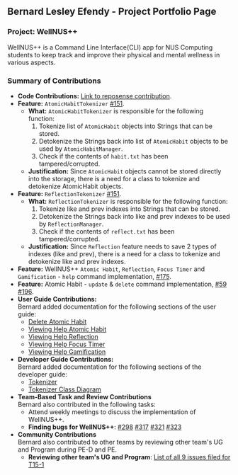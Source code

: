 ## Bernard Lesley Efendy - Project Portfolio Page

### Project: WellNUS++
WellNUS++ is a Command Line Interface(CLI) app for NUS Computing students to keep track and improve their physical and
mental wellness in various aspects.

### Summary of Contributions
- **Code Contributions:** [Link to reposense contribution](https://nus-cs2113-ay2223s2.github.io/tp-dashboard/?search=BernardLesley&sort=groupTitle&sortWithin=title&timeframe=commit&mergegroup=&groupSelect=groupByRepos&breakdown=true&checkedFileTypes=docs~functional-code~test-code~other&since=2023-02-17).
- **Feature:** `AtomicHabitTokenizer`
  [#151](https://github.com/AY2223S2-CS2113-T12-4/tp/pull/151).
  - **What:** `AtomicHabitTokenizer` is responsible for the following function:
    1. Tokenize list of `AtomicHabit` objects into Strings that can be stored.
    2. Detokenize the Strings back into list of `AtomicHabit` objects to be used by `AtomicHabitManager`.
    3. Check if the contents of `habit.txt` has been tampered/corrupted.
  - **Justification:** Since `AtomicHabit` objects cannot be stored directly into the storage, there is a need for a class to tokenize and detokenize AtomicHabit objects.
- **Feature:** `ReflectionTokenizer`
  [#151](https://github.com/AY2223S2-CS2113-T12-4/tp/pull/151).
  - **What:** `ReflectionTokenizer` is responsible for the following function:
    1. Tokenize like and prev indexes into Strings that can be stored.
    2. Detokenize the Strings back into like and prev indexes to be used by `ReflectionManager`.
    3. Check if the contents of `reflect.txt` has been tampered/corrupted.
  - **Justification:** Since `Reflection` feature needs to save 2 types of indexes (like and prev), there is a need for a class to tokenize and detokenize like and prev indexes.
- **Feature:** WellNUS++ `Atomic Habit`, `Reflection`, `Focus Timer` and `Gamification` - `help` command implementation, [#175](https://github.com/AY2223S2-CS2113-T12-4/tp/pull/175).
- **Feature:** Atomic Habit - `update` & `delete` command implementation, [#59](https://github.com/AY2223S2-CS2113-T12-4/tp/pull/59) [#196](https://github.com/AY2223S2-CS2113-T12-4/tp/pull/196).
- **User Guide Contributions:**<br/>
  Bernard added documentation for the following sections of the user guide:
  - [Delete Atomic Habit](
    https://ay2223s2-cs2113-t12-4.github.io/tp/UserGuide.html#delete---delete-an-atomic-habit
    )
  - [Viewing Help Atomic Habit](
    https://ay2223s2-cs2113-t12-4.github.io/tp/UserGuide.html#help---viewing-atomic-habit-help
    )
  - [Viewing Help Reflection](
    https://ay2223s2-cs2113-t12-4.github.io/tp/UserGuide.html#help---viewing-reflection-help
    )
  - [Viewing Help Focus Timer](
    https://ay2223s2-cs2113-t12-4.github.io/tp/UserGuide.html#help---viewing-focus-timer-help
    )
  - [Viewing Help Gamification](
    https://ay2223s2-cs2113-t12-4.github.io/tp/UserGuide.html#help---viewing-gamification-help
    )
- **Developer Guide Contributions:**<br/>
Bernard added documentation for the following sections of the developer guide:
  - [Tokenizer](
    https://ay2223s2-cs2113-t12-4.github.io/tp/DeveloperGuide.html#tokenizer
    )
  - [Tokenizer Class Diagram](
    https://ay2223s2-cs2113-t12-4.github.io/tp/diagrams/Tokenizer.png
    )
- **Team-Based Task and Review Contributions**<br/>
Bernard also contributed in the following tasks:
    - Attend weekly meetings to discuss the implementation of WellNUS++. 
    - **Finding bugs for WellNUS++**: [#298](https://github.com/AY2223S2-CS2113-T12-4/tp/issues/298) [#317](https://github.com/AY2223S2-CS2113-T12-4/tp/issues/317) [#321](https://github.com/AY2223S2-CS2113-T12-4/tp/issues/321) [#323](https://github.com/AY2223S2-CS2113-T12-4/tp/issues/323)
- **Community Contributions**<br/>
Bernard also contributed to other teams by reviewing other team's UG and Program during PE-D and PE.
  - **Reviewing other team's UG and Program**: [List of all 9 issues filed for T15-1](https://github.com/BernardLesley/ped/issues)

